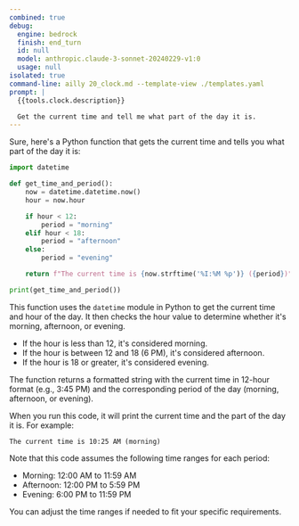 ```yaml
---
combined: true
debug:
  engine: bedrock
  finish: end_turn
  id: null
  model: anthropic.claude-3-sonnet-20240229-v1:0
  usage: null
isolated: true
command-line: ailly 20_clock.md --template-view ./templates.yaml
prompt: |
  {{tools.clock.description}}

  Get the current time and tell me what part of the day it is.
---
```


Sure, here's a Python function that gets the current time and tells you what part of the day it is:

```python
import datetime

def get_time_and_period():
    now = datetime.datetime.now()
    hour = now.hour

    if hour < 12:
        period = "morning"
    elif hour < 18:
        period = "afternoon"
    else:
        period = "evening"

    return f"The current time is {now.strftime('%I:%M %p')} ({period})"

print(get_time_and_period())
```

This function uses the `datetime` module in Python to get the current time and hour of the day. It then checks the hour value to determine whether it's morning, afternoon, or evening.

- If the hour is less than 12, it's considered morning.
- If the hour is between 12 and 18 (6 PM), it's considered afternoon.
- If the hour is 18 or greater, it's considered evening.

The function returns a formatted string with the current time in 12-hour format (e.g., 3:45 PM) and the corresponding period of the day (morning, afternoon, or evening).

When you run this code, it will print the current time and the part of the day it is. For example:

```
The current time is 10:25 AM (morning)
```

Note that this code assumes the following time ranges for each period:

- Morning: 12:00 AM to 11:59 AM
- Afternoon: 12:00 PM to 5:59 PM
- Evening: 6:00 PM to 11:59 PM

You can adjust the time ranges if needed to fit your specific requirements.
